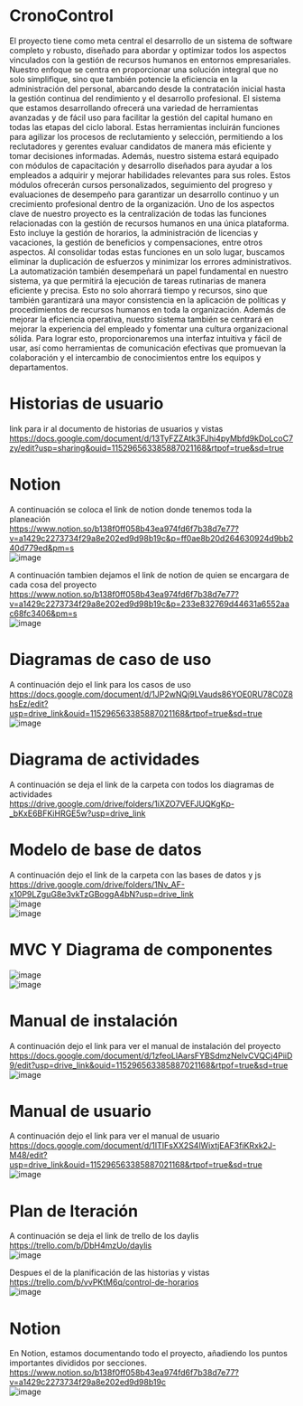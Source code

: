 # CronoControl
El proyecto tiene como meta central el desarrollo de un sistema de software completo y robusto, diseñado para abordar y optimizar todos los aspectos vinculados con la gestión de recursos humanos en entornos empresariales. Nuestro enfoque se centra en proporcionar una solución integral que no solo simplifique, sino que también potencie la eficiencia en la administración del personal, abarcando desde la contratación inicial hasta la gestión continua del rendimiento y el desarrollo profesional.
El sistema que estamos desarrollando ofrecerá una variedad de herramientas avanzadas y de fácil uso para facilitar la gestión del capital humano en todas las etapas del ciclo laboral. Estas herramientas incluirán funciones para agilizar los procesos de reclutamiento y selección, permitiendo a los reclutadores y gerentes evaluar candidatos de manera más eficiente y tomar decisiones informadas.
Además, nuestro sistema estará equipado con módulos de capacitación y desarrollo diseñados para ayudar a los empleados a adquirir y mejorar habilidades relevantes para sus roles. Estos módulos ofrecerán cursos personalizados, seguimiento del progreso y evaluaciones de desempeño para garantizar un desarrollo continuo y un crecimiento profesional dentro de la organización.
Uno de los aspectos clave de nuestro proyecto es la centralización de todas las funciones relacionadas con la gestión de recursos humanos en una única plataforma. Esto incluye la gestión de horarios, la administración de licencias y vacaciones, la gestión de beneficios y compensaciones, entre otros aspectos. Al consolidar todas estas funciones en un solo lugar, buscamos eliminar la duplicación de esfuerzos y minimizar los errores administrativos.
La automatización también desempeñará un papel fundamental en nuestro sistema, ya que permitirá la ejecución de tareas rutinarias de manera eficiente y precisa. Esto no solo ahorrará tiempo y recursos, sino que también garantizará una mayor consistencia en la aplicación de políticas y procedimientos de recursos humanos en toda la organización.
Además de mejorar la eficiencia operativa, nuestro sistema también se centrará en mejorar la experiencia del empleado y fomentar una cultura organizacional sólida. Para lograr esto, proporcionaremos una interfaz intuitiva y fácil de usar, así como herramientas de comunicación efectivas que promuevan la colaboración y el intercambio de conocimientos entre los equipos y departamentos.


# Historias de usuario
link para ir al documento de historias de usuarios y vistas  
https://docs.google.com/document/d/13TyFZZAtk3FJhi4pyMbfd9kDoLcoC7zy/edit?usp=sharing&ouid=115296563385887021168&rtpof=true&sd=true

# Notion
A continuación se coloca el link de notion donde tenemos toda la planeación  
https://www.notion.so/b138f0ff058b43ea974fd6f7b38d7e77?v=a1429c2273734f29a8e202ed9d98b19c&p=ff0ae8b20d264630924d9bb240d779ed&pm=s  
![image](https://github.com/luislr220/CronoControl/assets/144934868/a5ffc185-a9d5-4edf-b5f0-5cc050adf8a4)


A continuación tambien dejamos el link de notion de quien se encargara de cada cosa del proyecto  
https://www.notion.so/b138f0ff058b43ea974fd6f7b38d7e77?v=a1429c2273734f29a8e202ed9d98b19c&p=233e832769d44631a6552aac68fc3406&pm=s  
![image](https://github.com/luislr220/CronoControl/assets/144934868/06590cc6-0aee-476f-9da8-de467e73b4ee)


# Diagramas de caso de uso

A continuación dejo el link para los casos de uso  
https://docs.google.com/document/d/1JP2wNQj9LVauds86YOE0RU78C0Z8hsEz/edit?usp=drive_link&ouid=115296563385887021168&rtpof=true&sd=true  
![image](https://github.com/luislr220/CronoControl/assets/144934868/0cca45db-6c1a-40f5-9bf7-0a5f218d6cc8)  

# Diagrama de actividades

A continuación se deja el link de la carpeta con todos los diagramas de actividades  
https://drive.google.com/drive/folders/1iXZO7VEFJUQKgKp-_bKxE6BFKiHRGE5w?usp=drive_link


# Modelo de base de datos  
A continuación dejo el link de la carpeta con las bases de datos y js  
https://drive.google.com/drive/folders/1Nv_AF-x10P9LZguG8e3vkTzGBoggA4bN?usp=drive_link    
![image](https://github.com/luislr220/CronoControl/assets/144934868/2a3374b2-c3f5-4088-bd6d-5a011211b2c5)  
![image](https://github.com/luislr220/CronoControl/assets/144934868/6cc45676-df92-4f78-9f1d-d57123494975)



# MVC Y Diagrama de componentes  

![image](https://github.com/luislr220/CronoControl/assets/144934868/4b7cdab3-59e2-40f8-973a-dc61f17eba63)  
![image](https://github.com/luislr220/CronoControl/assets/144934868/55dda5c8-cdc7-4267-bcb9-448f9520b28d)



# Manual de instalación
A continuación dejo el link para ver el manual de instalación del proyecto  
https://docs.google.com/document/d/1zfeoLlAarsFYBSdmzNeIvCVQCj4PiiD9/edit?usp=drive_link&ouid=115296563385887021168&rtpof=true&sd=true  
![image](https://github.com/luislr220/CronoControl/assets/144934868/d698a967-5b60-4b16-b2dd-320d01a380f6)


# Manual de usuario
A continuación dejo el link para ver el manual de usuario  
https://docs.google.com/document/d/1ITIFsXX2S4lWixtjEAF3fiKRxk2J-M48/edit?usp=drive_link&ouid=115296563385887021168&rtpof=true&sd=true  
![image](https://github.com/luislr220/CronoControl/assets/144934868/9e9a8882-a140-49b4-b8e6-7995efc322a6)


# Plan de Iteración
A continuación se deja el link de trello de los daylis  
https://trello.com/b/DbH4mzUo/daylis  
![image](https://github.com/luislr220/CronoControl/assets/144934868/f2b204b2-d993-4d49-9e69-5cdeb1dc266a)  

Despues el de la planificación de las historias y vistas  
https://trello.com/b/vvPKtM6q/control-de-horarios  
![image](https://github.com/luislr220/CronoControl/assets/144934868/f84c9539-ee7f-4391-bc71-9d9e0eaf767b)


# Notion

En Notion, estamos documentando todo el proyecto, añadiendo los puntos importantes divididos por secciones.  
https://www.notion.so/b138f0ff058b43ea974fd6f7b38d7e77?v=a1429c2273734f29a8e202ed9d98b19c  
![image](https://github.com/luislr220/CronoControl/assets/144934868/2fe4edd9-4dda-4c25-94c3-fa4aa2056aac)
